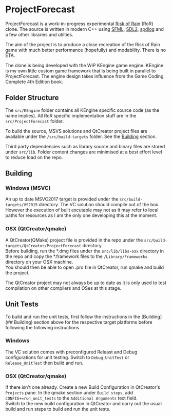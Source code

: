 # ProjectForecast
ProjectForecast is a work-in-progress experimental [Risk of Rain](http://riskofraingame.com/) (RoR) clone. The source is written in modern C++ using [SFML](https://www.sfml-dev.org/), [SDL2](https://www.libsdl.org/), [spdlog](https://github.com/gabime/spdlog) and a few other libraries and utilties.

The aim of the project is to produce a close recreation of the Risk of Rain game with much better performance (hopefully) and modability. There is no ETA.

The clone is being developed with the WIP KEngine game engine. KEngine is my own little custom game framework that is being built in parallel to ProjectForecast. The engine design takes influence from the Game Coding Complete 4th Edition book.

## Folder Structure
The `src/KEngine` folder contains all KEngine specific source code (as the name implies). All RoR specific implementation stuff are in the `src/ProjectForecast` folder.

To build the source, MSVS solutions and QtCreator project files are available under the `/src/build-targets` folder. See the [Building](#Building) section.

Third party dependencies such as library source and binary files are stored under `src/lib`. Folder content changes are minimised at a best effort level to reduce load on the repo.

## Building
### Windows (MSVC)
An up to date MSVC2017 target is provided under the `src/build-targets/VS2015` directory. The VC solution should compile out of the box. However the execution of built excutable may not as it may refer to local paths for resources as I am the only one developing this at the moment.

### OSX (QtCreator/qmake)
A QtCreator(QMake) project file is provided in the repo under the `src/build-targets/QtCreator/ProjectForecast` directory.  
Before building, run the \*.dmg files under the `src/lib/libs-osx` directory in the repo and copy the \*.framework files to the `/Library/Frameworks` directory on your OSX machine.  
You should then be able to open .pro file in QtCreator, run qmake and build the project.

The QtCreator project may not always be up to date as it is only used to test compilation on other compilers and OSes at this stage.

## Unit Tests
To build and run the unit tests, first follow the instructions in the [Building](## Building) section above for the respective target platforms before following the following instructions.

### Windows
The VC solution comes with preconfigured Releast and Debug configurations for unit testing. Switch to `Debug_UnitTest` or `Release_UnitTest` then build and run.

### OSX (QtCreator/qmake)
If there isn't one already. Create a new Build Configuration in QtCreator's `Projects` pane. In the qmake section under `Build steps`,  add `CONFIG+=run_unit_tests` to the `Additional Arguments` text field.  
Switch to the new build configuration in QtCreator and carry out the usual build and run steps to build and run the unit tests.
